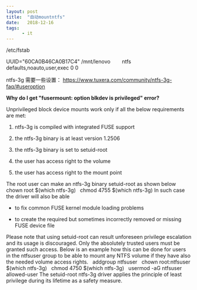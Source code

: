 ```yaml
---
layout: post
title:  "自动mountntfs"
date:   2018-12-16
tags:
      - it
---
```



/etc/fstab

UUID=\"60CA0B46CA0B17C4\" /mnt/lenovo        ntfs   
defaults,noauto,user,exec 0 0



ntfs-3g
需要一些设置： <https://www.tuxera.com/community/ntfs-3g-faq/#useroption>

**Why do I get "fusermount: option blkdev is privileged" error?**

Unprivileged block device mounts work only if all the below requirements
are met:

1.  ntfs-3g is compiled with integrated FUSE support

2.  the ntfs-3g binary is at least version 1.2506

3.  the ntfs-3g binary is set to setuid-root

4.  the user has access right to the volume

5.  the user has access right to the mount point

The root user can make an ntfs-3g binary setuid-root as shown below
  chown root \$(which ntfs-3g)
  chmod 4755 \$(which ntfs-3g)
In such case the driver will also be able

-   to fix common FUSE kernel module loading problems

-   to create the required but sometimes incorrectly removed or missing
    FUSE device file

Please note that using setuid-root can result unforeseen privilege
escalation and its usage is discouraged. Only the absolutely trusted
users must be granted such access. Below is an example how this can be
done for users in the ntfsuser group to be able to mount any NTFS volume
if they have also the needed volume access rights.
  addgroup ntfsuser
  chown root:ntfsuser \$(which ntfs-3g)
  chmod 4750 \$(which ntfs-3g)
  usermod -aG ntfsuser allowed-user
The setuid-root ntfs-3g driver applies the principle of least privilege
during its lifetime as a safety measure.



